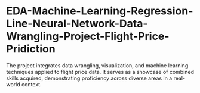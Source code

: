 # EDA-Machine-Learning-Regression-Line-Neural-Network-Data-Wrangling-Project-Flight-Price-Pridiction
The project integrates data wrangling, visualization, and machine learning techniques applied to flight price data. It serves as a showcase of combined skills acquired, demonstrating proficiency across diverse areas in a real-world context.
